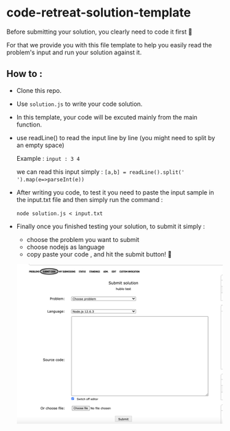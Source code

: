 # code-retreat-solution-template

Before submitting your solution, you clearly need to code it first 🤯

For that we provide you with this file template to help you easily read the problem's input and run your solution against it. 

## How to : 

- Clone this repo.
- Use `solution.js` to write your code solution.
- In this template, your code will be excuted mainly from the main function.
- use readLine() to read the input line by line (you might need to split by an empty space) 

  Example :
   `input : 3 4`
  
  we can read this input simply :
  `[a,b] = readLine().split(' ').map(e=>parseInt(e))`
- After writing you code, to test it you need to paste the input sample in the input.txt file and then simply run the command :

  `node solution.js < input.txt` 
- Finally once you finished testing your solution, to submit it simply :
  - choose the problem you want to submit
  - choose nodejs as language
  - copy paste your code , and hit the submit button! 🤞
  
  ![Main Screen](screenshots/submit.png)
